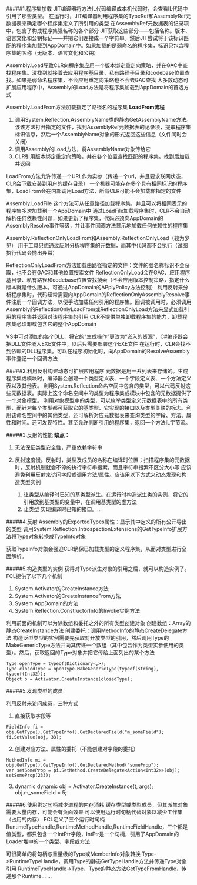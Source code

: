 #####1.程序集加载
JIT编译器将方法IL代码编译成本机代码时，会查看IL代码中引用了那些类型。
在运行时，JIT编译器利用程序集的TypeRef和AssemblyRef元数据表来确定哪个程序集定义了所引用的类型
在AssemblyRef元数据表的记录项中，包含了构成程序集强名称的各个部分
JIT获取这些部分——包括名称。版本、语言文化和公钥标记——并把它们连接成一个字符串。然后JIT尝试将于该标识匹配的程序集加载到AppDomain中。如果加载的是弱命名的程序集，标识只包含程序集的名称（无版本、语言文化和公钥）

Assembly.Load导致CLR向程序集应用一个版本绑定重定向策略，并在GAC中查找程序集。没找到就接着去应用程序基目录、私有路径子目录和codebase位置查找。如果是弱命名程序集，不会应用重定向策略也不会去GAC查找
大多数动态可扩展应用程序中，Assembly的Load方法是将程序集加载到AppDomain的首选方式

Assembly.LoadFrom方法加载指定了路径名的程序集
**LoadFrom流程**
1. 调用System.Reflection.AssemblyName类的静态GetAssemblyName方法。该该方法打开指定的文件，找到AssemblyRef元数据表的记录项，提取程序集标识信息，然后一个AssemblyName对象的形式返回这些信息（文件同时会关闭）
2. 调用Assembly的Load方法，将AssemblyName对象传给它
3. CLR引用版本绑定重定向策略，并在各个位置查找匹配的程序集。找到后加载并返回

LoadFrom方法允许传递一个URL作为实参（传递一个url，并且要求联网状态，CLR会下载安装到用户的缓存目录）
一个机器可能存在多个具有相同标识的程序集，LoadFrom会在内部调用Load方法，所有CLR可能不会加载你指定的文件

Assembly.LoadFile 这个方法可从任意路径加载程序集，并且可以将相同表示的程序集多次加载到一个AppDomain中
通过LoadFile加载程序集时，CLR不会自动解析任何依赖性问题，如果更新了程序集，代码必须向AppDomain的AssemblyResolve事件等级，并让事件回调方法显示地加载任何依赖性的程序集

Assembly.ReflectionOnlyLoadFrom和Assembly.ReflectionOnlyLoad（较为少见） 用于工具只想通过反射分析程序集的元数据，而其中代码都不会执行（试图执行代码会抛出异常）

ReflectionOnlyLoadFrom方法加载由路径指定的文件：文件的强名称标识不会获取，也不会在GAC和其他位置搜索文件
ReflectionOnlyLoad会在GAC、应用程序基目录、私有路径和codebase位置查找搜索（不会应用版本控制策略，指定什么版本就是什么版本。可通过AppDomain的APplyPolicy方法控制）
利用反射来分析程序集时，代码经常需要向AppDomain的ReflectionOnlyAssemblyResolve事件注册一个回调方法，以便手动加载任何引用的程序集。回调被调用时，必须调用Assembly的ReflectionOnlyLoadFrom或ReflectionOnlyLoad方法来显式加载引用的程序集并返回对该程序集的引用
CLR不提供单独卸载程序集的能力，卸载程序集必须卸载包含它的整个AppDomain

VS中可对添加的每个DLL，将它的“生成操作”更改为“嵌入的资源”，C#编译器会把DLL文件嵌入EXE文件中，以后只需要部署这个EXE文件
在运行时，CLR会找不到依赖的DLL程序集。可以在程序初始化时，向AppDomain的ResolveAssembly事件登记一个回调方法

#####2.利用反射构建动态可扩展应用程序
元数据是用一系列表来存储的。生成程序集或模块时，编译器会创建一个类型定义表、一个字段定义表、一个方法定义表以及其他表。
利用System.Reflection命名空间中包含的类型，可以代码反射这些元数据表。实际上这个命名空间中的类型为程序集或模块中包含的元数据提供了一个对象模型。
利用对象模型中的类型，可以枚举类型定义元数据表中的所有类型，而针对每个类型都可获取它的基类型、它实现的接口以及类型关联的标志。利用该命名空间中的其他类型，还可解析对应元数据表来查询类型的字段、方法、属性和时间。还可发现特性。甚至允许判断引用的程序集，返回一个方法IL字节流。

#####3.反射的性能
**缺点：**
1. 无法保证类型安全性，严重依赖字符串
2. 反射速度慢。反射时，类型及成员的名称在编译时位置；扫描程序集的元数据时，反射机制就会不停的执行字符串搜索，而且字符串搜索不区分大小写
应该避免利用反射来访问字段或调用方法/属性。应该用以下方式来动态发现和构造类型实例
   
    1. 让类型从编译时已知的基类型派生。在运行时构造派生类的实例，将它的引用放到基类型的变量中，在调用基类型的虚方法
    2. 让类型 实现编译时已知的接口。...

#####4.反射
Assembly的ExportedTypes属性：显示其中定义的所有公开导出的类型
调用System.Reflection.IntrospectionExtensions的GetTypeInfo扩展方法将Type对象转换成TypeInfo对象

获取TypeInfo对象会强迫CLR确保已加载类型的定义程序集，从而对类型进行全面解析。

#####5.构造类型的实例
获得对Type派生对象的引用之后，就可以构造实例了。FCL提供了以下几个机制
1. System.Activator的CreateInstance方法
2. System.Activator的CreateInstanceFrom方法
3. System.AppDomain的方法
4. System.Reflection.ConstructorInfo的Invoke实例方法

利用前面的机制可以为除数组和委托之外的所有类型创建对象
创建数组：Array的静态CreateInstance方法
创建委托：调用MethodInfo的静态CreateDelegate方法
构造泛型类型的实例需要先获取对开放类型的引用，然后调用Type的MakeGenericType方法并向其传递一个数组（其中包含作为类型实参使用的类型）。然后，获取返回的Type对象并把它传给上面列出的某个方法
```
Type openType = typeof(Dictionary<,>);
Type closedType = openType.MakeGenericType(typeof(string), typeof(Int32));
Object o = Activator.CreateInstance(closedType);
```

#####5.发现类型的成员

利用反射来访问成员，三种方式
1. 直接获取字段等
```
FieldInfo fi = obj.GetType().GetTypeInfo().GetDeclaredField("m_someField");
fi.SetValue(obj, 33);
```

2. 创建对应方法、属性的委托（不能创建对字段的委托）
```
MethodInfo mi = obj.GetType().GetTypeInfo().GetDeclaredMethod("someProp");
var setSomeProp = pi.SetMethod.CreateDelegate<Action<Int32>>(obj);
setSomeProp(233);
```

3. dynamic
dynamic obj = Activator.CreateInstance(t, args);
obj.m_someField = 5;

#####6.使用绑定句柄减少进程的内存消耗
缓存类型或类型成员，但其派生对象需要大量内存，可能会有负面效果
可以使用运行时句柄代替对象以减少工作集（占用的内存）
FCL定义了三个运行时句柄RuntimeTypeHandle,RuntimeMethodHandle,RuntimeFieldHandle，三个都是值类型，都只包含一个IntPtr字段，IntPtr是一个句柄，引用了AppDomain的Loader堆中的一个类型、字段或方法

可很简单的将句柄与重量级的Type或MemberInfo对象转换
Type->RuntimeTypeHandle，调用Type的静态GetTypeHandle方法并传递Type对象引用
RuntimeTypeHandle->Type，Type的静态方法GetTypeFromHandle，传递那个Runtime...
...

